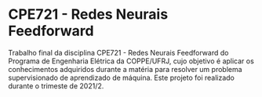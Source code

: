 # CPE721 - Redes Neurais Feedforward

Trabalho final da disciplina CPE721 - Redes Neurais Feedforward do Programa de Engenharia Elétrica da COPPE/UFRJ, cujo objetivo é aplicar os conhecimentos adquiridos durante a matéria para resolver um problema supervisionado de aprendizado de máquina. Este projeto foi realizado durante o trimeste de 2021/2.